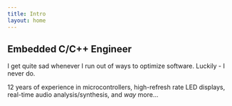```yaml
---
title: Intro
layout: home
---
```


## Embedded C/C++ Engineer

I get quite sad whenever I run out of ways to optimize software. Luckily - I never do.

12 years of experience in microcontrollers, high-refresh rate LED displays, real-time audio analysis/synthesis, and *way* more...
